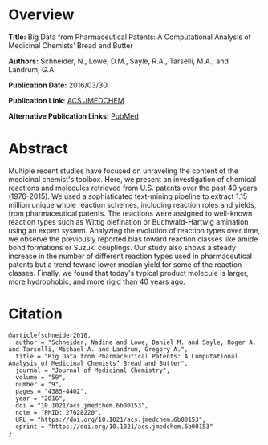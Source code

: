 # Overview
**Title:**
Big Data from Pharmaceutical Patents: A Computational Analysis of Medicinal Chemists’ Bread and Butter

**Authors:**
Schneider, N., Lowe, D.M., Sayle, R.A., Tarselli, M.A., and Landrum, G.A.

**Publication Date:**
2016/03/30

**Publication Link:**
[ACS JMEDCHEM](https://pubs.acs.org/doi/10.1021/acs.jmedchem.6b00153)

**Alternative Publication Links:**
[PubMed](https://pubmed.ncbi.nlm.nih.gov/27028220/)


# Abstract
Multiple recent studies have focused on unraveling the content of the medicinal chemist's toolbox. 
Here, we present an investigation of chemical reactions and molecules retrieved from U.S. patents over the past 40 years (1976-2015). 
We used a sophisticated text-mining pipeline to extract 1.15 million unique whole reaction schemes, including reaction roles and yields, from pharmaceutical patents. 
The reactions were assigned to well-known reaction types such as Wittig olefination or Buchwald-Hartwig amination using an expert system. 
Analyzing the evolution of reaction types over time, we observe the previously reported bias toward reaction classes like amide bond formations or Suzuki couplings. 
Our study also shows a steady increase in the number of different reaction types used in pharmaceutical patents but a trend toward lower median yield for some of the reaction classes. 
Finally, we found that today's typical product molecule is larger, more hydrophobic, and more rigid than 40 years ago.


# Citation
```
@article{schneider2016,
  author = "Schneider, Nadine and Lowe, Daniel M. and Sayle, Roger A. and Tarselli, Michael A. and Landrum, Gregory A.",
  title = "Big Data from Pharmaceutical Patents: A Computational Analysis of Medicinal Chemists’ Bread and Butter",
  journal = "Journal of Medicinal Chemistry",
  volume = "59",
  number = "9",
  pages = "4385-4402",
  year = "2016",
  doi = "10.1021/acs.jmedchem.6b00153",
  note = "PMID: 27028220",
  URL = "https://doi.org/10.1021/acs.jmedchem.6b00153",
  eprint = "https://doi.org/10.1021/acs.jmedchem.6b00153"
}
```

